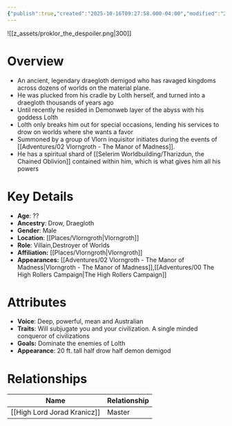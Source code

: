 ```yaml
---
{"publish":true,"created":"2025-10-16T09:27:58.000-04:00","modified":"2025-10-16T13:56:25.911-04:00","published":"2025-10-16T13:56:25.911-04:00","cssclasses":"","Age":"??","Ancestry":"Drow, Draegloth","Gender":"Male","Location":["[[Vlorngroth]]"],"Role":["Villain","Destroyer of Worlds"],"Affiliation":["[[Vlorngroth]]"],"Appearances":["[[02 Vlorngroth - The Manor of Madness|Vlorngroth - The Manor of Madness]]","[[00 The High Rollers Campaign|The High Rollers Campaign]]"],"Status":"Alive"}
---
```


![[z_assets/proklor_the_despoiler.png|300]]

# Overview
- An ancient, legendary draegloth demigod who has ravaged kingdoms across dozens of worlds on the material plane.
- He was plucked from his cradle by Lolth herself, and turned into a draegloth thousands of years ago
- Until recently he resided in Demonweb layer of the abyss with his goddess Lolth
- Lolth only breaks him out for special occasions, lending his services to drow on worlds where she wants a favor
- Summoned by a group of Vlorn inquisitor initiates during the events of [[Adventures/02 Vlorngroth - The Manor of Madness]].
- He has a spiritual shard of [[Selerim Worldbuilding/Tharizdun, the Chained Oblivion]] contained within him, which is what gives him all his powers

# Key Details
- **Age**: ??
- **Ancestry**: Drow, Draegloth
- **Gender**: Male
- **Location**: [[Places/Vlorngroth\|Vlorngroth]]
- **Role**: Villain,Destroyer of Worlds
- **Affiliation:** [[Places/Vlorngroth\|Vlorngroth]]
- **Appearances:** [[Adventures/02 Vlorngroth - The Manor of Madness\|Vlorngroth - The Manor of Madness]],[[Adventures/00 The High Rollers Campaign\|The High Rollers Campaign]]

# Attributes
- **Voice**: Deep, powerful, mean and Australian
- **Traits**: Will subjugate you and your civilization. A single minded conqueror of civilizations
- **Goals:** Dominate the enemies of Lolth
- **Appearance**: 20 ft. tall half drow half demon demigod

# Relationships

| Name                        | Relationship |
| --------------------------- | ------------ |
| [[High Lord Jorad Kranicz]] | Master       |
